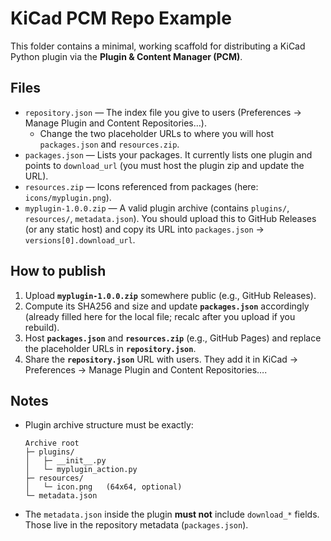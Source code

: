 # KiCad PCM Repo Example

This folder contains a minimal, working scaffold for distributing a KiCad Python plugin via the **Plugin & Content Manager (PCM)**.

## Files

- `repository.json` — The index file you give to users (Preferences → Manage Plugin and Content Repositories…).
  - Change the two placeholder URLs to where you will host `packages.json` and `resources.zip`.
- `packages.json` — Lists your packages. It currently lists one plugin and points to `download_url` (you must host the plugin zip and update the URL).
- `resources.zip` — Icons referenced from packages (here: `icons/myplugin.png`).
- `myplugin-1.0.0.zip` — A valid plugin archive (contains `plugins/`, `resources/`, `metadata.json`). You should upload this to GitHub Releases (or any static host) and copy its URL into `packages.json` → `versions[0].download_url`.

## How to publish

1. Upload **`myplugin-1.0.0.zip`** somewhere public (e.g., GitHub Releases).
2. Compute its SHA256 and size and update **`packages.json`** accordingly (already filled here for the local file; recalc after you upload if you rebuild).
3. Host **`packages.json`** and **`resources.zip`** (e.g., GitHub Pages) and replace the placeholder URLs in **`repository.json`**.
4. Share the **`repository.json`** URL with users. They add it in KiCad → Preferences → Manage Plugin and Content Repositories….

## Notes

- Plugin archive structure must be exactly:
  ```
  Archive root
  ├─ plugins/
  │   ├─ __init__.py
  │   └─ myplugin_action.py
  ├─ resources/
  │   └─ icon.png   (64x64, optional)
  └─ metadata.json
  ```
- The `metadata.json` inside the plugin **must not** include `download_*` fields. Those live in the repository metadata (`packages.json`).

